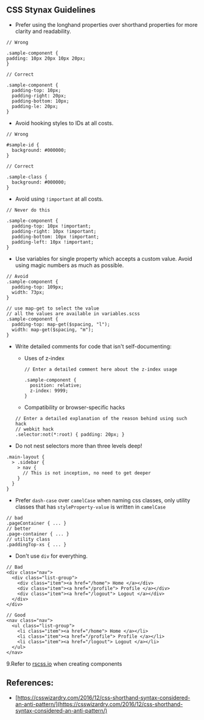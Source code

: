 CSS Stynax Guidelines
---------------------

* Prefer using the longhand properties over shorthand properties for more clarity and readability.

```
// Wrong

.sample-component {
padding: 10px 20px 10px 20px;
}

// Correct

.sample-component {
  padding-top: 10px;
  padding-right: 20px;
  padding-bottom: 10px;
  padding-le: 20px;
}
```

* Avoid hooking styles to IDs at all costs.
```
// Wrong

#sample-id {
  background: #000000;
}

// Correct

.sample-class {
  background: #000000;
}
```

* Avoid using `!important` at all costs.

```
// Never do this

.sample-component {
  padding-top: 10px !important;
  padding-right: 10px !important;
  padding-bottom: 10px !important;
  padding-left: 10px !important;
}
```

* Use variables for single property which accepts a custom value. Avoid using magic numbers as much as possible.
```
// Avoid
.sample-component {
  padding-top: 109px;
  width: 73px;
}

// use map-get to select the value
// all the values are available in variables.scss
.sample-component {
  padding-top: map-get($spacing, "l");
  width: map-get($spacing, "m");
}
```

* Write detailed comments for code that isn't self-documenting:
  * Uses of z-index
    ```
    // Enter a detailed comment here about the z-index usage

    .sample-component {
      position: relative;
      z-index: 9999;
    }
    ```

  * Compatibility or browser-specific hacks
  ```
  // Enter a detailed explanation of the reason behind using such hack
  // webkit hack
  .selector:not(*:root) { padding: 20px; }
  ```


* Do not nest selectors more than three levels deep!
```
.main-layout {
  > .sidebar {
    > nav {
      // This is not inception, no need to get deeper
    }
  }
}
```

* Prefer `dash-case` over `camelCase` when naming css classes, only utility classes that has `styleProperty-value` is written in `camelCase` 
```
// bad
.pageContainer { ... }
// better
.page-container { ... }
// utility class
.paddingTop-xs { ... }
```

* Don't use `div` for everything.
```
// Bad
<div class="nav">
  <div class="list-group">
    <div class="item"><a href="/home"> Home </a></div>
    <div class="item"><a href="/profile"> Profile </a></div>
    <div class="item"><a href="/logout"> Logout </a></div>
  </div>
</div>

// Good
<nav class="nav">
  <ul class="list-group">
    <li class="item"><a href="/home"> Home </a></li>
    <li class="item"><a href="/profile"> Profile </a></li>
    <li class="item"><a href="/logout"> Logout </a></li>
  </ul>
</nav>
```

9.Refer to [rscss.io](http://rscss.io/) when creating components

References:
-----------

*  [https://csswizardry.com/2016/12/css-shorthand-syntax-considered-an-anti-pattern/](https://csswizardry.com/2016/12/css-shorthand-syntax-considered-an-anti-pattern/)
